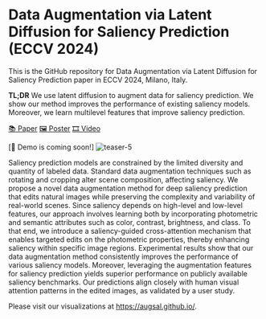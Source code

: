 # Data Augmentation via Latent Diffusion for Saliency Prediction (ECCV 2024)
This is the GitHub repository for Data Augmentation via Latent Diffusion for Saliency Prediction paper in ECCV 2024, Milano, Italy.

**TL;DR** We use latent diffusion to augment data for saliency prediction. We show our method improves the performance of existing saliency models. Moreover, we learn multilevel features that improve saliency prediction.

[📚 Paper](https://www.ecva.net/papers/eccv_2024/papers_ECCV/papers/10071.pdf) 
[🖼️ Poster](https://eccv.ecva.net/media/PosterPDFs/ECCV%202024/2521.png?t=1726067821.916353)
[🎞️ Video](https://youtu.be/Pu4E5CPQLjM)

[🤗 Demo is coming soon!]
![teaser-5](https://github.com/user-attachments/assets/f0228a97-f1f8-4d09-a687-b4887abe7ee3)


Saliency prediction models are constrained by the limited diversity and quantity of labeled data. Standard data augmentation techniques such as rotating and cropping alter scene composition, affecting saliency. We propose a novel data augmentation method for deep saliency prediction that edits natural images while preserving the complexity and variability of real-world scenes. Since saliency depends on high-level and low-level features, our approach involves learning both by incorporating photometric and semantic attributes such as color, contrast, brightness, and class. To that end, we introduce a saliency-guided cross-attention mechanism that enables targeted edits on the photometric properties, thereby enhancing saliency within specific image regions. Experimental results show that our data augmentation method consistently improves the performance of various saliency models. Moreover, leveraging the augmentation features for saliency prediction yields superior performance on publicly available saliency benchmarks. Our predictions align closely with human visual attention patterns in the edited images, as validated by a user study. 

Please visit our visualizations at https://augsal.github.io/.
